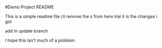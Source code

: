 #Demo Project README

This is a simple readme file
//i remove the s from here
Hai it is the changes i got

add in update branch

I hope this isn't much of a problem